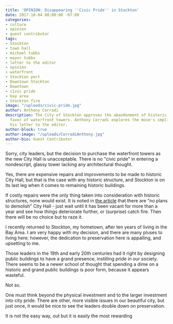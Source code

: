 ```yaml
---
title: 'OPINION: Disappearing ''Civic Pride'' in Stockton'
date: 2017-10-04 08:00:00 -07:00
categories:
- culture
- opinion
- guest contributor
tags:
- Stockton
- town hall
- michael tubbs
- mayor tubbs
- letter to the editor
- opinion
- waterfront
- Stockton port
- Downtown Stockton
- Downtown
- civic pride
- bay area
- Stockton fire
image: "/uploads/civic-pride.jpg"
author: Anthony Corradi
description: The City of Stockton approves the abandonment of historic City Hall in
  favor of waterfront towers. Anthony Corradi explores the move's implications in
  his letter to the editor.
author-block: true
author-image: "/uploads/CorradiAnthony.jpg"
author-bio: Guest Contributor
---
```


Sorry, city leaders, but the decision to purchase the waterfront towers as the new City Hall is unacceptable. There is no "civic pride" in entering a nondescript, glassy tower lacking any architectural thought. 

Yes, there are expensive repairs and improvements to be made to historic City Hall, but that is the case with any historic structure, and Stockton is on its last leg when it comes to remaining historic buildings. 

If costly repairs were the only thing taken into consideration with historic structures, none would exist. It is noted in [the article](http://www.recordnet.com/news/20170919/council-approves-waterfront-city-hall/1) that there are “no plans to demolish” City Hall - just wait until it has been vacant for more than a year and see how things deteriorate further, or (surprise) catch fire. Then there will be no choice but to raze it. 

I recently returned to Stockton, my hometown, after ten years of living in the Bay Area. I am very happy with my decision, and there are many pluses to living here; however, the dedication to preservation here is appalling, and upsetting to me. 

Those leaders in the 19th and early 20th centuries had it right by designing public buildings to have a grand presence, instilling pride in our society. There seems to be a newer school of thought that spending a dime on a historic and grand public buildings is poor form, because it appears wasteful.

Not so. 

One must think beyond the physical investment and to the larger investment into city pride. There are other, more visible issues in our beautiful city, but just once, it would be nice to see the leaders double down on preservation. 

It is not the easy way, out but it is easily the most rewarding
